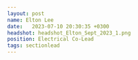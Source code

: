 ```yaml
---
layout: post
name: Elton Lee
date:   2023-07-10 20:30:35 +0300
headshot: headshot_Elton_Sept_2023_1.png
position: Electrical Co-Lead
tags: sectionlead 
---
```

